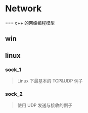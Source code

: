 # Network

===
c++ 的网络编程模型



## win

## linux

### sock_1
> Linux 下最基本的 TCP&UDP 例子

### sock_2
> 使用 UDP 发送与接收的例子